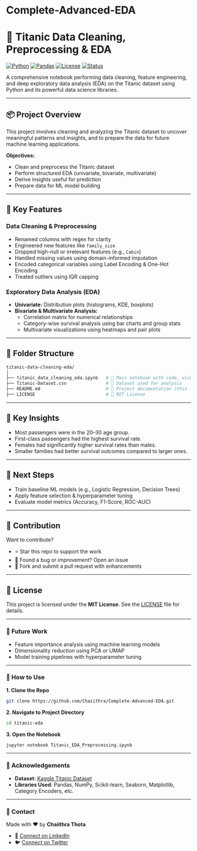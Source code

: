 # Complete-Advanced-EDA

# 🚢 Titanic Data Cleaning, Preprocessing & EDA

[![Python](https://img.shields.io/badge/Python-3.8+-blue.svg)](https://www.python.org/)
[![Pandas](https://img.shields.io/badge/Pandas-✔️-darkgreen)](https://pandas.pydata.org/)
[![License](https://img.shields.io/badge/License-MIT-lightgrey.svg)](./LICENSE)
[![Status](https://img.shields.io/badge/Status-Completed-success.svg)]()

A comprehensive notebook performing data cleaning, feature engineering, and deep exploratory data analysis (EDA) on the Titanic dataset using Python and its powerful data science libraries.

---

## 📦 Project Overview

This project involves cleaning and analyzing the Titanic dataset to uncover meaningful patterns and insights, and to prepare the data for future machine learning applications.

**Objectives:**
- Clean and preprocess the Titanic dataset
- Perform structured EDA (univariate, bivariate, multivariate)
- Derive insights useful for prediction
- Prepare data for ML model building

---

## 🧰 Key Features

### Data Cleaning & Preprocessing
- Renamed columns with regex for clarity
- Engineered new features like `family_size`
- Dropped high-null or irrelevant features (e.g., `Cabin`)
- Handled missing values using domain-informed imputation
- Encoded categorical variables using Label Encoding & One-Hot Encoding
- Treated outliers using IQR capping

### Exploratory Data Analysis (EDA)
- **Univariate:** Distribution plots (histograms, KDE, boxplots)
- **Bivariate & Multivariate Analysis:**
  - Correlation matrix for numerical relationships
  - Category-wise survival analysis using bar charts and group stats
  - Multivariate visualizations using heatmaps and pair plots

---

## 📁 Folder Structure
```bash
titanic-data-cleaning-eda/
│
├── titanic_data_cleaning_eda.ipynb   # 📓 Main notebook with code, visuals, and analysis
├── Titanic-Dataset.csv               # 📄 Dataset used for analysis
├── README.md                         # 🧾 Project documentation (this file)
├── LICENSE                           # 📃 MIT License

```
---

## 🎯 Key Insights

- Most passengers were in the 20–30 age group.
- First-class passengers had the highest survival rate.
- Females had significantly higher survival rates than males.
- Smaller families had better survival outcomes compared to larger ones.

---

## 🚀 Next Steps

- Train baseline ML models (e.g., Logistic Regression, Decision Trees)
- Apply feature selection & hyperparameter tuning
- Evaluate model metrics (Accuracy, F1-Score, ROC-AUC)

---

## 🤝 Contribution

Want to contribute?
- ⭐ Star this repo to support the work
- 🐞 Found a bug or improvement? Open an issue
- 🚀 Fork and submit a pull request with enhancements

---

## 📜 License

This project is licensed under the **MIT License**. See the [LICENSE](./LICENSE) file for details.

---

### 🔮 Future Work
- Feature importance analysis using machine learning models  
- Dimensionality reduction using PCA or UMAP  
- Model training pipelines with hyperparameter tuning  

---

### 📁 How to Use

**1. Clone the Repo**
```bash
git clone https://github.com/Chaiithra/Complete-Advanced-EDA.git
```

**2. Navigate to Project Directory**
```bash
cd titanic-eda
```

**3. Open the Notebook**
```bash
jupyter notebook Titanic_EDA_Preprocessing.ipynb
```

---

### 🙌 Acknowledgements
- **Dataset**: [Kaggle Titanic Dataset](https://www.kaggle.com/c/titanic)  
- **Libraries Used**: Pandas, NumPy, Scikit-learn, Seaborn, Matplotlib, Category Encoders, etc.

---

### 📧 Contact  
Made with ❤️ by **Chaiithra Thota**  

- 🔗 [Connect on LinkedIn](https://www.linkedin.com/in/chaiithrathota/)  
- 🐦 [Connect on Twitter](https://x.com/DebugDiary_)  

